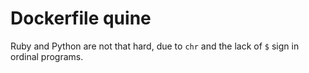 # Dockerfile quine

Ruby and Python are not that hard, due to `chr` and the lack of `$` sign in ordinal programs.
